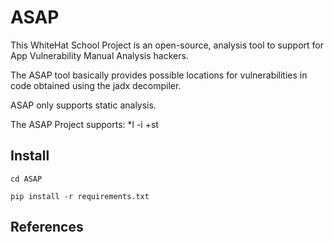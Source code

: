 # ASAP
This WhiteHat School Project is an open-source, analysis tool to support for App Vulnerability Manual Analysis hackers. 

The ASAP tool basically provides possible locations for vulnerabilities in code obtained using the jadx decompiler. 

ASAP only supports static analysis. 


The ASAP Project supports: 
*l
-i
+st

## Install

```
cd ASAP
```

```
pip install -r requirements.txt
```

## References

